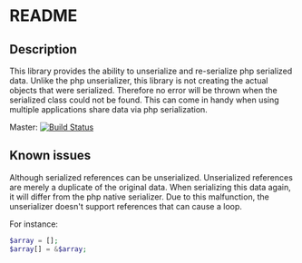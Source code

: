 README
======

Description
-----------
This library provides the ability to unserialize and re-serialize php serialized data. Unlike the php unserializer, this
library is not creating the actual objects that were serialized. Therefore no error will be thrown when the serialized
class could not be found. This can come in handy when using multiple applications share data via php serialization.


Master: [![Build Status](https://travis-ci.org/jeroenvdheuvel/serialization.svg?branch=master)](https://travis-ci.org/jeroenvdheuvel/serialization)

Known issues
------------
Although serialized references can be unserialized. Unserialized references are merely a duplicate of the original data.
When serializing this data again, it will differ from the php native serializer. Due to this malfunction, the
unserializer doesn't support references that can cause a loop.

For instance:
```php
$array = [];
$array[] = &$array;
```
